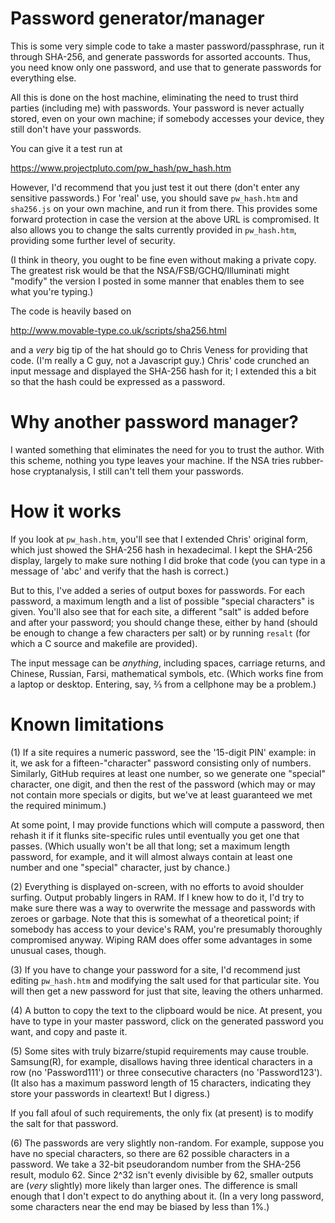 # Password generator/manager

This is some very simple code to take a master password/passphrase,
run it through SHA-256,  and generate passwords for assorted accounts.
Thus,  you need know only one password,  and use that to generate
passwords for everything else.

All this is done on the host machine,  eliminating the need to trust
third parties (including me) with passwords.  Your password is never
actually stored,  even on your own machine;  if somebody accesses
your device,  they still don't have your passwords.

You can give it a test run at

https://www.projectpluto.com/pw_hash/pw_hash.htm

However,  I'd recommend that you just test it out there (don't enter any
sensitive passwords.)  For 'real' use,  you should save `pw_hash.htm` and
`sha256.js` on your own machine,  and run it from there.  This provides
some forward protection in case the version at the above URL is compromised.
It also allows you to change the salts currently provided in `pw_hash.htm`,
providing some further level of security.

(I think in theory,  you ought to be fine even without making a private
copy.  The greatest risk would be that the NSA/FSB/GCHQ/Illuminati might
"modify" the version I posted in some manner that enables them to see what
you're typing.)

The code is heavily based on

http://www.movable-type.co.uk/scripts/sha256.html

and a *very* big tip of the hat should go to Chris Veness for providing
that code.  (I'm really a C guy,  not a Javascript guy.)  Chris' code
crunched an input message and displayed the SHA-256 hash for it;  I
extended this a bit so that the hash could be expressed as a password.

# Why another password manager?

I wanted something that eliminates the need for you to trust the author.
With this scheme, nothing you type leaves your machine.  If the NSA
tries rubber-hose cryptanalysis,  I still can't tell them your passwords.

# How it works

If you look at `pw_hash.htm`,  you'll see that I extended Chris' original
form,  which just showed the SHA-256 hash in hexadecimal.  I kept the
SHA-256 display, largely to make sure nothing I did broke that code (you
can type in a message of 'abc' and verify that the hash is correct.)

But to this,  I've added a series of output boxes for passwords.  For each
password,  a maximum length and a list of possible "special characters" is
given.  You'll also see that for each site,  a different "salt" is added
before and after your password;  you should change these,  either by hand
(should be enough to change a few characters per salt) or by running `resalt`
(for which a C source and makefile are provided).

The input message can be *anything*,  including spaces,  carriage returns,
and Chinese,  Russian,  Farsi,  mathematical symbols,  etc.  (Which works
fine from a laptop or desktop.  Entering,  say,  ⅔ from a cellphone may
be a problem.)

# Known limitations

(1) If a site requires a numeric password,  see the '15-digit PIN' example:
in it,  we ask for a fifteen-"character" password consisting only of numbers.
Similarly,  GitHub requires at least one number,  so we generate one
"special" character,  one digit,  and then the rest of the password (which
may or may not contain more specials or digits,  but we've at least
guaranteed we met the required minimum.)

At some point,  I may provide functions which will compute a password,
then rehash it if it flunks site-specific rules until eventually you get
one that passes.  (Which usually won't be all that long;  set a maximum
length password,  for example,  and it will almost always contain at least
one number and one "special" character,  just by chance.)

(2) Everything is displayed on-screen,  with no efforts to avoid shoulder
surfing.  Output probably lingers in RAM.  If I knew how to do it,  I'd
try to make sure there was a way to overwrite the message and passwords
with zeroes or garbage.  Note that this is somewhat of a theoretical point;
if somebody has access to your device's RAM,  you're presumably thoroughly
compromised anyway.  Wiping RAM does offer some advantages in some unusual
cases,  though.

(3) If you have to change your password for a site,  I'd recommend just
editing `pw_hash.htm` and modifying the salt used for that particular site.
You will then get a new password for just that site,  leaving the others
unharmed.

(4) A button to copy the text to the clipboard would be nice.  At present,
you have to type in your master password,  click on the generated password
you want,  and copy and paste it.

(5) Some sites with truly bizarre/stupid requirements may cause trouble.
Samsung(R),  for example,  disallows having three identical characters
in a row (no 'Password111') or three consecutive characters (no
'Password123').  (It also has a maximum password length of 15 characters,
indicating they store your passwords in cleartext!  But I digress.)

If you fall afoul of such requirements,  the only fix (at present) is to
modify the salt for that password.

(6) The passwords are very slightly non-random.  For example,  suppose you
have no special characters,  so there are 62 possible characters in a
password. We take a 32-bit pseudorandom number from the SHA-256 result,
modulo 62. Since 2^32 isn't evenly divisible by 62,  smaller outputs are
(*very* slightly) more likely than larger ones.  The difference is small
enough that I don't expect to do anything about it.  (In a very long password,
some characters near the end may be biased by less than 1%.)

